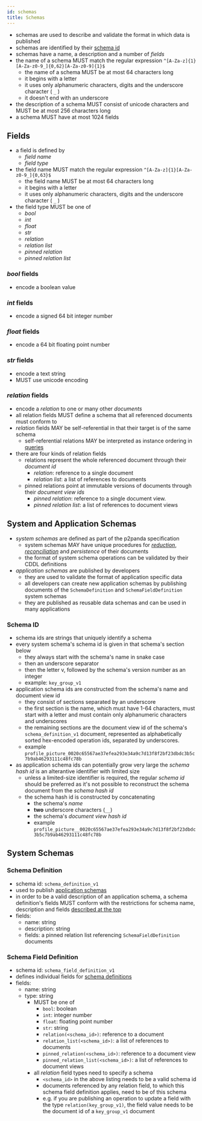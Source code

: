 ```yaml
---
id: schemas
title: Schemas
---
```


- schemas are used to describe and validate the format in which data is published
- schemas are identified by their [schema id](#schema-id)
- schemas have a name, a description and a number of _fields_
- the name of a schema MUST match the regular expression `^[A-Za-z]{1}[A-Za-z0-9_]{0,62}[A-Za-z0-9]{1}$`
  - the name of a schema MUST be at most 64 characters long
  - it begins with a letter
  - it uses only alphanumeric characters, digits and the underscore character ( `_` )
  - it doesn't end with an underscore
- the description of a schema MUST consist of unicode characters and MUST be at most 256 characters long
- a schema MUST have at most 1024 fields

## Fields

- a field is defined by
  - _field name_
  - _field type_
- the field name MUST match the regular expression `^[A-Za-z]{1}[A-Za-z0-9_]{0,63}$`
  - the field name MUST be at most 64 characters long
  - it begins with a letter
  - it uses only alphanumeric characters, digits and the underscore character ( `_` )
- the field type MUST be one of
  - _bool_
  - _int_
  - _float_
  - _str_
  - _relation_
  - _relation list_
  - _pinned relation_
  - _pinned relation list_

### _bool_ fields

- encode a boolean value

### _int_ fields

- encode a signed 64 bit integer number

### _float_ fields

- encode a 64 bit floating point number

### _str_ fields

- encode a text string
- MUST use unicode encoding

### _relation_ fields

- encode a _relation_ to one or many other _documents_
- all relation fields MUST define a schema that all referenced documents must conform to
- _relation_ fields MAY be self-referential in that their target is of the same schema
  - self-referential relations MAY be interpreted as instance ordering in [queries](/specification/APIs/queries)
- there are four kinds of relation fields
  - relations represent the whole referenced document through their _document id_
    - _relation_: reference to a single document
    - _relation list_: a list of references to documents
  - pinned relations point at immutable versions of documents through their _document view ids_
    - _pinned relation_: reference to a single document view.
    - _pinned relation list_: a list of references to document views

## System and Application Schemas

- _system schemas_ are defined as part of the p2panda specification
  - system schemas MAY have unique procedures for [_reduction_](/specification/data-types/documents#reduction), [_reconciliation_](/specification/data-types/documents#reconciliation) and _persistence_ of their documents
  - the format of system schema operations can be validated by their CDDL definitions
- _application schemas_ are published by developers
  - they are used to validate the format of application specific data
  - all developers can create new application schemas by publishing documents of the `SchemaDefinition` and `SchemaFieldDefinition` system schemas
  - they are published as reusable data schemas and can be used in many applications

### Schema ID

- schema ids are strings that uniquely identify a schema
- every system schema's schema id is given in that schema's section below
  - they always start with the schema's name in snake case
  - then an underscore separator
  - then the letter v, followed by the schema's version number as an integer
  - example: `key_group_v1`
- application schema ids are constructed from the schema's name and document view id
  - they consist of sections separated by an underscore
  - the first section is the name, which must have 1-64 characters, must start with a letter and must contain only alphanumeric characters and underscores
  - the remaining sections are the document view id of the schema's `schema_definition_v1` document, represented as alphabetically sorted hex-encoded operation ids, separated by underscores.
  - example `profile_picture_0020c65567ae37efea293e34a9c7d13f8f2bf23dbdc3b5c7b9ab46293111c48fc78b`
- as application schema ids can potentially grow very large the _schema hash id_ is an alterantive identifier with limited size
  - unless a limited-size identifier is required, the regular _schema id_ should be preferred as it's not possible to reconstruct the schema document from the _schema hash id_
  - the schema hash id is constructed by concatenating
    - the schema's _name_
    - **two** underscore characters (`__`)
    - the schema's _document view hash id_
    - example `profile_picture__0020c65567ae37efea293e34a9c7d13f8f2bf23dbdc3b5c7b9ab46293111c48fc78b`

## System Schemas

### Schema Definition

- schema id: `schema_definition_v1`
- used to publish [application schemas](#system-and-application-schemas)
- in order to be a valid description of an application schema, a schema definition's fields MUST conform with the restrictions for schema name, description and fields [described at the top](#)
- fields:
  - name: string
  - description: string
  - fields: a pinned relation list referencing `SchemaFieldDefinition` documents

### Schema Field Definition

- schema id: `schema_field_definition_v1`
- defines individual fields for [schema definitions](#schema-definition)
- fields:
  - name: string
  - type: string
    - MUST be one of
      - `bool`: boolean
      - `int`: integer number
      - `float`: floating point number
      - `str`: string
      - `relation(<schema_id>)`: reference to a document
      - `relation_list(<schema_id>)`: a list of references to documents
      - `pinned_relation(<schema_id>)`: reference to a document view
      - `pinned_relation_list(<schema_id>)`: a list of references to document views
    - all _relation_ field types need to specify a schema
      - `<schema_id>` in the above listing needs to be a valid schema id
      - documents referenced by any relation field, to which this schema field definition applies, need to be of this schema
      - e.g. if you are publishing an operation to update a field with the type `relation(key_group_v1)`, the field value
        needs to be the document id of a `key_group_v1` document
